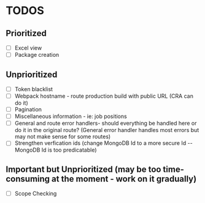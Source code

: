# TODOS

## Prioritized

- [ ] Excel view
- [ ] Package creation

## Unprioritized

- [ ] Token blacklist
- [ ] Webpack hostname - route production build with public URL (CRA can do it)
- [ ] Pagination
- [ ] Miscellaneous information - ie: job positions
- [ ] General and route error handlers- should everything be handled here or do it in the original route? (General error handler handles most errors but may not make sense for some routes)
- [ ] Strengthen verfication ids (change MongoDB Id to a more secure Id -- MongoDB Id is too predicatable)

## Important but Unprioritized (may be too time-consuming at the moment - work on it gradually)

- [ ] Scope Checking
